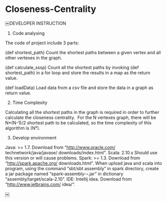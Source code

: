 # Closeness-Centrality
￼DEVELOPER INSTRUCTION

1. Code analysing

The code of project include 3 parts:

(def shortest_path)
Count the shortest paths between a given vertex and all other vertexes in the graph.

(def calculate_sssp)
Count all the shortest paths by invoking (def shortest_path) in a for loop and store the results in a map as the return value.

(def loadData)
Load data from a csv file and store the data in a graph as return value.

2. Time Complexity

Calculating all the shortest paths in the graph is required in order to further
calculate the closeness centrality. 
For the N vertexes graph, there will be N*(N-1)/2 shortest path to be calculated, so the time complexity of this algorithm is (N²).

3. Develop environment

Java: >= 1.7. Download from “http://www.oracle.com/ technetwork/java/javase/ downloads/index.html”.
Scala: 2.10.x Should use this version or will cause problems.
Spark: >= 1.3. Download from “http://spark.apache.org/ downloads.html”. When upload java and scala into program, using the command “sbt/sbt assembly” in spark directory, create a jar package named “spark-assembly-***-***.jar” in dictionary “assembly/target/scala-2.10”.
IDE: Intellij idea. Download from “http://www.jetbrains.com/ idea/”.

￼
